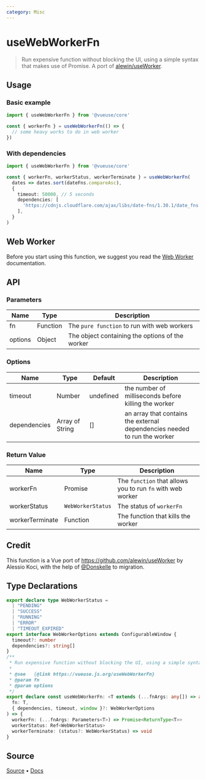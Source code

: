 ```yaml
---
category: Misc
---
```


<!--DEMO_STARTS--><!--DEMO_ENDS-->

<!--HEAD_STARTS--><!--HEAD_ENDS-->

# useWebWorkerFn

> Run expensive function without blocking the UI, using a simple syntax that makes use of Promise. A port of [alewin/useWorker](https://github.com/alewin/useWorker).


## Usage

### Basic example

```js
import { useWebWorkerFn } from '@vueuse/core'

const { workerFn } = useWebWorkerFn(() => {
  // some heavy works to do in web worker
})
```

### With dependencies

```ts {7-9}
import { useWebWorkerFn } from '@vueuse/core'

const { workerFn, workerStatus, workerTerminate } = useWebWorkerFn(
  dates => dates.sort(dateFns.compareAsc), 
  {
    timeout: 50000, // 5 seconds
    dependencies: [
      'https://cdnjs.cloudflare.com/ajax/libs/date-fns/1.30.1/date_fns.js' // dateFns
    ],
  }
)
```

## Web Worker

Before you start using this function, we suggest you read the [Web Worker](https://developer.mozilla.org/en-US/docs/Web/API/Web_Workers_API/Using_web_workers) documentation.

## API

### Parameters

| Name            | Type             | Description                                                |
| --------------- | ---------------- | ---------------------------------------------------------- |
| fn              | Function         | The `pure function` to run with web workers                |
| options         | Object           | The object containing the options of the worker            |

### Options

| Name         | Type            | Default   | Description                                                               |
| ------------ | --------------- | --------- | ------------------------------------------------------------------------- |
| timeout      | Number          | undefined | the number of milliseconds before killing the worker                      |
| dependencies | Array of String | []        | an array that contains the external dependencies needed to run the worker |


### Return Value

| Name            | Type             | Description                                                |
| --------------- | ---------------- | ---------------------------------------------------------- |
| workerFn        | Promise          | The `function` that allows you to run `fn` with web worker |
| workerStatus    | `WebWorkerStatus`   | The status of `workerFn`                                   |
| workerTerminate | Function         | The function that kills the worker                          |

## Credit

This function is a Vue port of https://github.com/alewin/useWorker by Alessio Koci, with the help of [@Donskelle](https://github.com/Donskelle) to migration.



<!--FOOTER_STARTS-->
## Type Declarations

```typescript
export declare type WebWorkerStatus =
  | "PENDING"
  | "SUCCESS"
  | "RUNNING"
  | "ERROR"
  | "TIMEOUT_EXPIRED"
export interface WebWorkerOptions extends ConfigurableWindow {
  timeout?: number
  dependencies?: string[]
}
/**
 * Run expensive function without blocking the UI, using a simple syntax that makes use of Promise.
 *
 * @see   {@link https://vueuse.js.org/useWebWorkerFn}
 * @param fn
 * @param options
 */
export declare const useWebWorkerFn: <T extends (...fnArgs: any[]) => any>(
  fn: T,
  { dependencies, timeout, window }?: WebWorkerOptions
) => {
  workerFn: (...fnArgs: Parameters<T>) => Promise<ReturnType<T>>
  workerStatus: Ref<WebWorkerStatus>
  workerTerminate: (status?: WebWorkerStatus) => void
}
```

## Source

[Source](https://github.com/antfu/vueuse/blob/master/packages/core/useWebWorkerFn/index.ts) • [Docs](https://github.com/antfu/vueuse/blob/master/packages/core/useWebWorkerFn/index.md)


<!--FOOTER_ENDS-->